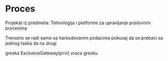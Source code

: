 # Proces
Projekat iz predmeta: Tehnologija i platforme za upravljanje poslovnim procesima


Trenutno se radi samo sa harkodovanim podacima
pokusaj da se prebaci sa jednog taska da na drugi

greska ExclusiveGateway(prvi) vraca gresku